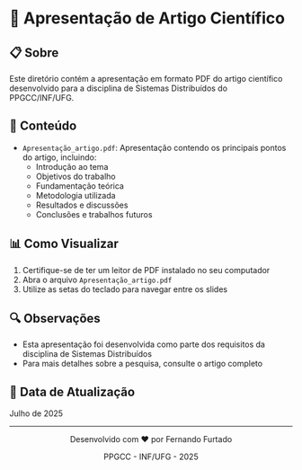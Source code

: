 # 📝 Apresentação de Artigo Científico

## 📋 Sobre
Este diretório contém a apresentação em formato PDF do artigo científico desenvolvido para a disciplina de Sistemas Distribuídos do PPGCC/INF/UFG.

## 📄 Conteúdo
- `Apresentação_artigo.pdf`: Apresentação contendo os principais pontos do artigo, incluindo:
  - Introdução ao tema
  - Objetivos do trabalho
  - Fundamentação teórica
  - Metodologia utilizada
  - Resultados e discussões
  - Conclusões e trabalhos futuros

## 📊 Como Visualizar
1. Certifique-se de ter um leitor de PDF instalado no seu computador
2. Abra o arquivo `Apresentação_artigo.pdf`
3. Utilize as setas do teclado para navegar entre os slides

## 🔍 Observações
- Esta apresentação foi desenvolvida como parte dos requisitos da disciplina de Sistemas Distribuídos
- Para mais detalhes sobre a pesquisa, consulte o artigo completo

## 📅 Data de Atualização
Julho de 2025

---

<div align="center">
  <p>Desenvolvido com ❤️ por Fernando Furtado</p>
  <p>PPGCC - INF/UFG - 2025</p>
</div>